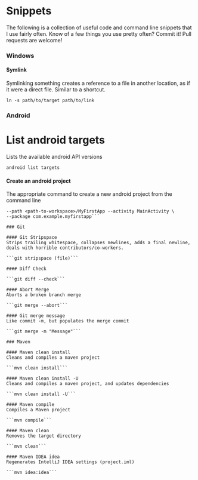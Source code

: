 Snippets
========

The following is a collection of useful code and command line snippets that I use fairly often. Know of a few things you use pretty often? Commit it! Pull requests are welcome!

### Windows

#### Symlink
Symlinking something creates a reference to a file in another location, as if it were a direct file. Similar to a shortcut.

```ln -s path/to/target path/to/link```

### Android

# List android targets
Lists the available android API versions

```android list targets```

#### Create an android project
The appropriate command to create a new android project from the command line
```android create project --target <target-id> --name MyFirstApp \
--path <path-to-workspace>/MyFirstApp --activity MainActivity \
--package com.example.myfirstapp```

### Git

#### Git Stripspace
Strips trailing whitespace, collapses newlines, adds a final newline, deals with horrible contributors/co-workers.

```git stripspace (file)```

#### Diff Check

```git diff --check```

#### Abort Merge
Aborts a broken branch merge

```git merge --abort```

#### Git merge message
Like commit -m, but populates the merge commit

```git merge -m "Message"```

### Maven

#### Maven clean install
Cleans and compiles a maven project

```mvn clean install```

#### Maven clean install -U
Cleans and compiles a maven project, and updates dependencies

```mvn clean install -U```

#### Maven compile
Compiles a Maven project

```mvn compile```

#### Maven clean
Removes the target directory

```mvn clean```

#### Maven IDEA idea
Regenerates IntelliJ IDEA settings (project.iml)

```mvn idea:idea```
